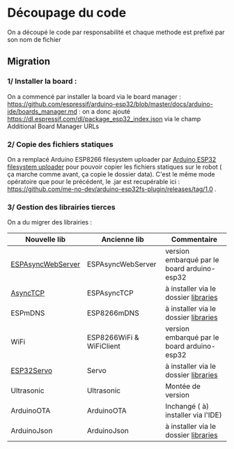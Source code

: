 # Découpage du code
On a découpé le code par responsabilité et chaque methode est prefixé par son nom de fichier


## Migration
### 1/ Installer la board :
On a commencé par installer la board via le board manager : https://github.com/espressif/arduino-esp32/blob/master/docs/arduino-ide/boards_manager.md : on a donc ajouté https://dl.espressif.com/dl/package_esp32_index.json via le champ Additional Board Manager URLs

### 2/ Copie des fichiers statiques
On a remplacé  Arduino ESP8266 filesystem uploader par [Arduino ESP32 filesystem uploader](https://github.com/me-no-dev/arduino-esp32fs-plugin) pour pouvoir copier les fichiers statiques sur le robot ( ça marche comme avant, ça copie le dossier data). C'est le même mode opératoire que pour le précédent, le .jar est recupérable ici : https://github.com/me-no-dev/arduino-esp32fs-plugin/releases/tag/1.0 .


### 3/ Gestion des librairies tierces 
On a du migrer des librairies :

|  Nouvelle lib | Ancienne lib  |  Commentaire |
|---|---|---|
| [ESPAsyncWebServer](https://github.com/me-no-dev/ESPAsyncWebServer)| ESPAsyncWebServer | version embarqué par le board arduino-esp32 |
| [AsyncTCP](https://github.com/me-no-dev/AsyncTCP) | ESPAsyncTCP | à installer via le dossier [libraries](./libraries) |
| ESPmDNS | ESP8266mDNS | à installer via le dossier [libraries](./libraries) |
| WiFi| ESP8266WiFi &  WiFiClient | version embarqué par le board arduino-esp32|
| [ESP32Servo](https://github.com/jkb-git/ESP32Servo)| Servo | à installer via le dossier [libraries](./libraries) |
| Ultrasonic | Ultrasonic| Montée de version| 
| ArduinoOTA | ArduinoOTA | Inchangé ( à) installer via l'IDE)|
| ArduinoJson | ArduinoJson | à installer via le dossier [libraries](./libraries) |



